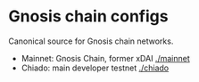 # Gnosis chain configs

Canonical source for Gnosis chain networks. 

- Mainnet: Gnosis Chain, former xDAI [./mainnet](./mainnet)
- Chiado: main developer testnet [./chiado](./chiado)
